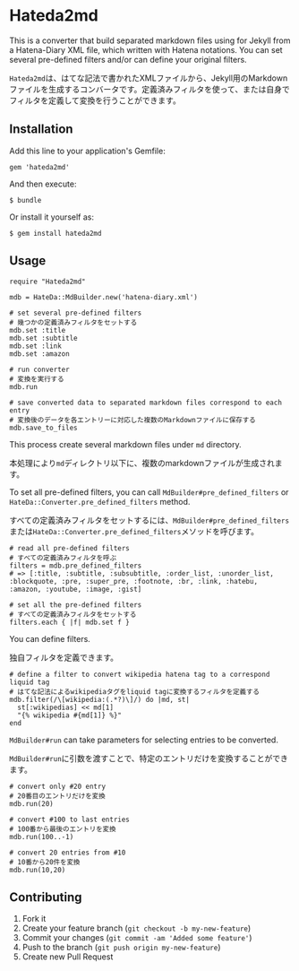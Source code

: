 # Hateda2md

This is a converter that build separated markdown files using for Jekyll from a Hatena-Diary XML file, which written with Hatena notations. You can set several pre-defined filters and/or can define your original filters.

`Hateda2md`は、はてな記法で書かれたXMLファイルから、Jekyll用のMarkdownファイルを生成するコンバータです。定義済みフィルタを使って、または自身でフィルタを定義して変換を行うことができます。

## Installation

Add this line to your application's Gemfile:

    gem 'hateda2md'

And then execute:

    $ bundle

Or install it yourself as:

    $ gem install hateda2md

## Usage

    require "Hateda2md"

    mdb = HateDa::MdBuilder.new('hatena-diary.xml')

    # set several pre-defined filters
    # 幾つかの定義済みフィルタをセットする
    mdb.set :title
    mdb.set :subtitle
    mdb.set :link
    mdb.set :amazon
    
    # run converter 
    # 変換を実行する
    mdb.run

    # save converted data to separated markdown files correspond to each entry
    # 変換後のデータを各エントリーに対応した複数のMarkdownファイルに保存する
    mdb.save_to_files

This process create several markdown files under `md` directory.

本処理により`md`ディレクトリ以下に、複数のmarkdownファイルが生成されます。

To set all pre-defined filters, you can call `MdBuilder#pre_defined_filters` or `HateDa::Converter.pre_defined_filters` method.

すべての定義済みフィルタをセットするには、`MdBuilder#pre_defined_filters`または`HateDa::Converter.pre_defined_filters`メソッドを呼びます。

    # read all pre-defined filters
    # すべての定義済みフィルタを呼ぶ
    filters = mdb.pre_defined_filters
    # => [:title, :subtitle, :subsubtitle, :order_list, :unorder_list, :blockquote, :pre, :super_pre, :footnote, :br, :link, :hatebu, :amazon, :youtube, :image, :gist]

    # set all the pre-defined filters
    # すべての定義済みフィルタをセットする
    filters.each { |f| mdb.set f }

You can define filters.

独自フィルタを定義できます。

    # define a filter to convert wikipedia hatena tag to a correspond liquid tag
    # はてな記法によるwikipediaタグをliquid tagに変換するフィルタを定義する
    mdb.filter(/\[wikipedia:(.*?)\]/) do |md, st|
      st[:wikipedias] << md[1]
      "{% wikipedia #{md[1]} %}"
    end

`MdBuilder#run` can take parameters for selecting entries to be converted.

`MdBuilder#run`に引数を渡すことで、特定のエントリだけを変換することができます。

    # convert only #20 entry
    # 20番目のエントリだけを変換
    mdb.run(20)

    # convert #100 to last entries
    # 100番から最後のエントリを変換
    mdb.run(100..-1)

    # convert 20 entries from #10
    # 10番から20件を変換
    mdb.run(10,20)


## Contributing

1. Fork it
2. Create your feature branch (`git checkout -b my-new-feature`)
3. Commit your changes (`git commit -am 'Added some feature'`)
4. Push to the branch (`git push origin my-new-feature`)
5. Create new Pull Request
